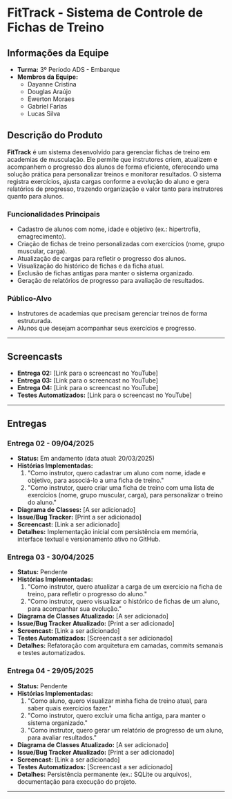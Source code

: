 # FitTrack - Sistema de Controle de Fichas de Treino

## Informações da Equipe

- **Turma:** 3º Período ADS - Embarque
- **Membros da Equipe:**
  - Dayanne Cristina
  - Douglas Araújo
  - Ewerton Moraes
  - Gabriel Farias
  - Lucas Silva

## Descrição do Produto

**FitTrack** é um sistema desenvolvido para gerenciar fichas de treino em academias de musculação. Ele permite que instrutores criem, atualizem e acompanhem o progresso dos alunos de forma eficiente, oferecendo uma solução prática para personalizar treinos e monitorar resultados. O sistema registra exercícios, ajusta cargas conforme a evolução do aluno e gera relatórios de progresso, trazendo organização e valor tanto para instrutores quanto para alunos.

### Funcionalidades Principais
- Cadastro de alunos com nome, idade e objetivo (ex.: hipertrofia, emagrecimento).
- Criação de fichas de treino personalizadas com exercícios (nome, grupo muscular, carga).
- Atualização de cargas para refletir o progresso dos alunos.
- Visualização do histórico de fichas e da ficha atual.
- Exclusão de fichas antigas para manter o sistema organizado.
- Geração de relatórios de progresso para avaliação de resultados.

### Público-Alvo
- Instrutores de academias que precisam gerenciar treinos de forma estruturada.
- Alunos que desejam acompanhar seus exercícios e progresso.

---

## Screencasts

- **Entrega 02:** [Link para o screencast no YouTube]
- **Entrega 03:** [Link para o screencast no YouTube]
- **Entrega 04:** [Link para o screencast no YouTube]
- **Testes Automatizados:** [Link para o screencast no YouTube]

---

## Entregas

### Entrega 02 - 09/04/2025
- **Status:** Em andamento (data atual: 20/03/2025)
- **Histórias Implementadas:**
  1. "Como instrutor, quero cadastrar um aluno com nome, idade e objetivo, para associá-lo a uma ficha de treino."
  2. "Como instrutor, quero criar uma ficha de treino com uma lista de exercícios (nome, grupo muscular, carga), para personalizar o treino do aluno."
- **Diagrama de Classes:** [A ser adicionado]
- **Issue/Bug Tracker:** [Print a ser adicionado]
- **Screencast:** [Link a ser adicionado]
- **Detalhes:** Implementação inicial com persistência em memória, interface textual e versionamento ativo no GitHub.

### Entrega 03 - 30/04/2025
- **Status:** Pendente
- **Histórias Implementadas:**
  1. "Como instrutor, quero atualizar a carga de um exercício na ficha de treino, para refletir o progresso do aluno."
  2. "Como instrutor, quero visualizar o histórico de fichas de um aluno, para acompanhar sua evolução."
- **Diagrama de Classes Atualizado:** [A ser adicionado]
- **Issue/Bug Tracker Atualizado:** [Print a ser adicionado]
- **Screencast:** [Link a ser adicionado]
- **Testes Automatizados:** [Screencast a ser adicionado]
- **Detalhes:** Refatoração com arquitetura em camadas, commits semanais e testes automatizados.

### Entrega 04 - 29/05/2025
- **Status:** Pendente
- **Histórias Implementadas:**
  1. "Como aluno, quero visualizar minha ficha de treino atual, para saber quais exercícios fazer."
  2. "Como instrutor, quero excluir uma ficha antiga, para manter o sistema organizado."
  3. "Como instrutor, quero gerar um relatório de progresso de um aluno, para avaliar resultados."
- **Diagrama de Classes Atualizado:** [A ser adicionado]
- **Issue/Bug Tracker Atualizado:** [Print a ser adicionado]
- **Screencast:** [Link a ser adicionado]
- **Testes Automatizados:** [Screencast a ser adicionado]
- **Detalhes:** Persistência permanente (ex.: SQLite ou arquivos), documentação para execução do projeto.

---